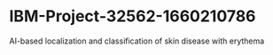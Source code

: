 # IBM-Project-32562-1660210786
AI-based localization and classification of skin disease with erythema
